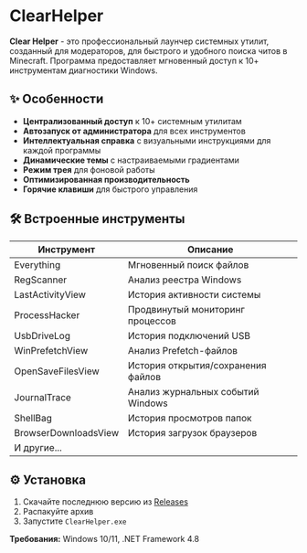 # ClearHelper
**Clear Helper** - это профессиональный лаунчер системных утилит, созданный для модераторов, для быстрого и удобного поиска читов в Minecraft. Программа предоставляет мгновенный доступ к 10+ инструментам диагностики Windows.

## ✨ Особенности

- **Централизованный доступ** к 10+ системным утилитам
- **Автозапуск от администратора** для всех инструментов
- **Интеллектуальная справка** с визуальными инструкциями для каждой программы
- **Динамические темы** с настраиваемыми градиентами
- **Режим трея** для фоновой работы
- **Оптимизированная производительность**
- **Горячие клавиши** для быстрого управления

## 🛠️ Встроенные инструменты

| Инструмент | Описание |
|------------|----------|
| Everything | Мгновенный поиск файлов |
| RegScanner | Анализ реестра Windows |
| LastActivityView | История активности системы |
| ProcessHacker | Продвинутый мониторинг процессов |
| UsbDriveLog | История подключений USB |
| WinPrefetchView | Анализ Prefetch-файлов |
| OpenSaveFilesView | История открытия/сохранения файлов |
| JournalTrace | Анализ журнальных событий Windows|
| ShellBag | История просмотров папок |
| BrowserDownloadsView | История загрузок браузеров |
| И другие... | |

## ⚙️ Установка

1. Скачайте последнюю версию из [Releases](https://github.com/SqwaTik/ClearHelper/releases)
2. Распакуйте архив
3. Запустите `ClearHelper.exe`

**Требования:** Windows 10/11, .NET Framework 4.8
